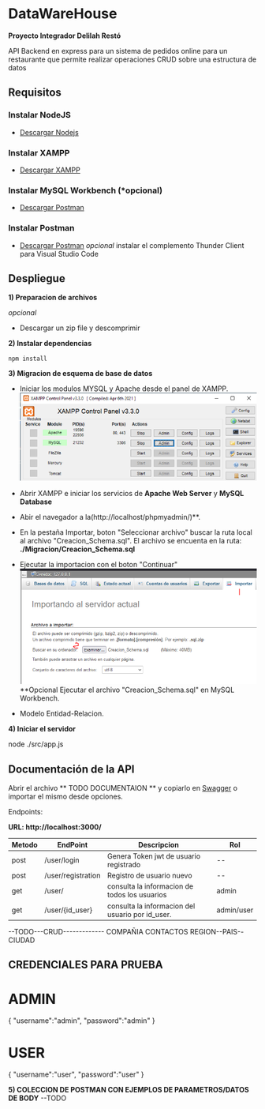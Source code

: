 # DataWareHouse
**Proyecto Integrador Delilah Restó**

 API Backend en express para un sistema de pedidos online para un restaurante que permite realizar 
 operaciones CRUD sobre una estructura de datos
## Requisitos

### Instalar NodeJS
  - [Descargar Nodejs](https://nodejs.org/en/download/)

### Instalar XAMPP
  - [Descargar XAMPP](https://www.apachefriends.org/es/download.html)

### Instalar MySQL Workbench (*opcional)
  - [Descargar Postman](https://www.postman.com/product/api-client/)

### Instalar Postman
  - [Descargar Postman](https://www.postman.com/product/api-client/)
  *opcional*
  instalar el complemento Thunder Client para Visual Studio Code

## Despliegue
**1) Preparacion de archivos**

<!-- * Clonar el repositorio desde github accediendo al link: https://github.com/120m4n/delilah_resto.git -->

*opcional*
* Descargar un zip file y descomprimir

**2) Instalar dependencias**
```
npm install
```

**3) Migracion de esquema de base de datos**
* Iniciar los modulos MYSQL y Apache desde el panel de XAMPP.
![Alt panel xampp](./Migracion/Panel_XAMPP.PNG?raw=true "Panel XAMPP")
* Abrir XAMPP e iniciar los servicios de **Apache Web Server** y **MySQL Database**
* Abir el navegador a la(http://localhost/phpmyadmin/)**.
* En la pestaña Importar, boton "Seleccionar archivo" buscar la ruta local al archivo "Creacion_Schema.sql". 
El archivo se encuenta en la ruta: **./Migracion/Creacion_Schema.sql**
* Ejecutar la importacion con el boton "Continuar"
![Alt importacion data](./Migracion/Importacion.PNG?raw=true "importacion data")
**Opcional
Ejecutar el archivo "Creacion_Schema.sql" en MySQL Workbench.

* Modelo Entidad-Relacion.
<!-- ![Alt modelo ER](./Migracion/ER_Diagram.PNG?raw=true "Modelo ER") -->


**4) Iniciar el servidor**


node ./src/app.js

## Documentación de la API

Abrir el archivo ** TODO DOCUMENTAION ** y copiarlo en [Swagger](https://editor.swagger.io/) o importar el mismo desde opciones.

Endpoints:

**URL: http://localhost:3000/**

| Metodo | EndPoint              | Descripcion                                             | Rol        |
|--------|-----------------------|---------------------------------------------------------|------------|
| post   | /user/login           | Genera Token jwt de usuario registrado                  | --         |
| post   | /user/registration    | Registro de usuario nuevo                               | --         |
| get    | /user/                | consulta la informacion de todos los usuarios           | admin      |
| get    | /user/{id_user}       | consulta la informacion del usuario por id_user.        | admin/user |

--TODO---CRUD-------------
COMPAÑIA
CONTACTOS
REGION--PAIS--CIUDAD

## CREDENCIALES PARA PRUEBA
# ADMIN
{
    "username":"admin",
    "password":"admin"
}

# USER
{
    "username":"user",
    "password":"user"
}

**5) COLECCION DE POSTMAN CON EJEMPLOS DE PARAMETROS/DATOS DE BODY**
--TODO
